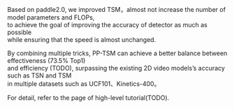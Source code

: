 Based on paddle2.0, we improved TSM，almost not increase the number of model parameters and FLOPs,  
to achieve the goal of improving the accuracy of detector as much as possible  
while ensuring that the speed is almost unchanged.  

By combining multiple tricks, PP-TSM can achieve a better balance between effectiveness (73.5% Top1)  
and efficiency (TODO), surpassing the existing 2D video models’s accuracy such as TSN and TSM  
in multiple datasets such as UCF101、Kinetics-400。  

For detail, refer to the page of high-level tutorial(TODO).
